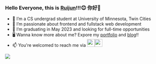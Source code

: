 
### Hello Everyone, this is [Ruijun](https://ruijun-ni.github.io/)!!!😊 你好👋

- 🔭 I’m a CS undergrad student at University of Minnesota, Twin Cities 
- 🌱 I’m passionate about frontend and fullstack web development
- 👯 I’m graduating in May 2023 and looking for full-time opportunities
- 🖥️ Wanna know more about me? Expore my [portfolio](https://ruijun-ni.github.io) and [blog](http://localhost:4000/blog/)!!
- 📫 You're welcomed to reach me via  <a href="mailto:ruijun23sde@gmail.com" title="Email"><img src="/assets/GmailSM.svg" height="25" aria-hidden="true"></a><a href="https://www.linkedin.com/in/ruijunni/" title="LinkedIn"><img src="/assets/LinkedInSM.svg" height="25" aria-hidden="true" style="margin-right: 5px;"></a>

<img src='https://github-readme-stats.vercel.app/api/top-langs/?username=ruijun-ni&layout=compact&count_private=true&theme=vue'/>

<!--
<img width='500' src="https://activity-graph.herokuapp.com/graph?username=ruijun-ni&theme=minimal" />

[![Top Langs](https://github-readme-stats.vercel.app/api/top-langs/?username=reginanee&layout=compact&count_private=true&theme=radical)](https://github.com/anuraghazra/github-readme-stats)
  
  
![Regina's GitHub stats](https://github-readme-stats.vercel.app/api?username=reginanee&show_icons=true&theme=radical) -->



<!-- ![Regina's github activity graph](https://activity-graph.herokuapp.com/graph?username=reginanee) -->
 
